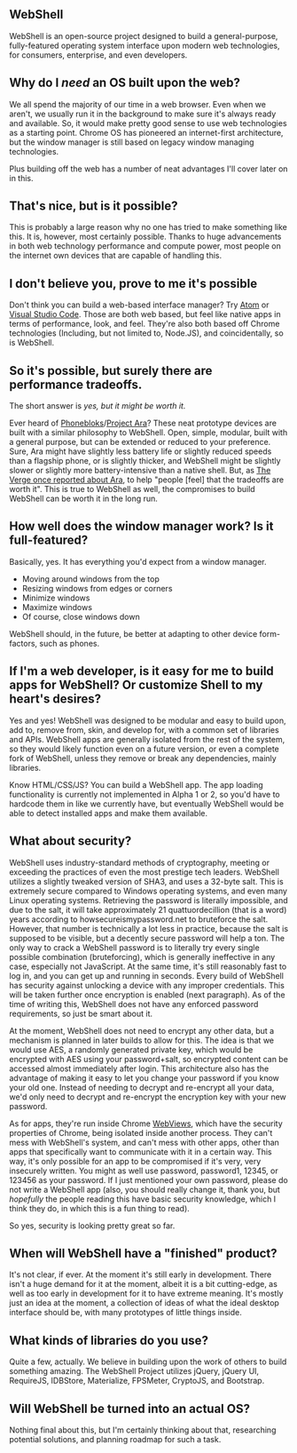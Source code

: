 WebShell
--------------
WebShell is an open-source project designed to build a general-purpose, fully-featured operating system interface upon modern web technologies, for consumers, enterprise, and even developers.

Why do I *need* an OS built upon the web?
-----
We all spend the majority of our time in a web browser. Even when we aren't, we usually run it in the background to make sure it's always ready and available. So, it would make pretty good sense to use web technologies as a starting point. Chrome OS has pioneered an internet-first architecture, but the window manager is still based on legacy window managing technologies.

Plus building off the web has a number of neat advantages I'll cover later on in this.

That's nice, but is it possible?
-------
This is probably a large reason why no one has tried to make something like this. It is, however, most certainly possible. Thanks to huge advancements in both web technology performance and compute power, most people on the internet own devices that are capable of handling this.

I don't believe you, prove to me it's possible
------
Don't think you can build a web-based interface manager? Try [Atom](https://atom.io/) or [Visual Studio Code](https://code.visualstudio.com/). Those are both web based, but feel like native apps in terms of performance, look, and feel. They're also both based off Chrome technologies (Including, but not limited to, Node.JS), and coincidentally, so is WebShell.

So it's possible, but surely there are performance tradeoffs.
--------
The short answer is *yes, but it might be worth it.*

Ever heard of [Phonebloks](https://www.youtube.com/watch?v=oDAw7vW7H0c)/[Project Ara](https://www.youtube.com/watch?v=8mhjngbsXQ0)? These neat prototype devices are built with a similar philosophy to WebShell. Open, simple, modular, built with a general purpose, but can be extended or reduced to your preference. Sure, Ara might have slightly less battery life or slightly reduced speeds than a flagship phone, or is slightly thicker, and WebShell might be slightly slower or slightly more battery-intensive than a native shell. But, as [The Verge once reported about Ara](https://youtu.be/PQqudiUdGuo?t=1m57s), to help "people [feel] that the tradeoffs are worth it". This is true to WebShell as well, the compromises to build WebShell can be worth it in the long run.

How well does the window manager work? Is it full-featured?
------
Basically, yes. It has everything you'd expect from a window manager.
* Moving around windows from the top
* Resizing windows from edges or corners
* Minimize windows
* Maximize windows
* Of course, close windows down

WebShell should, in the future, be better at adapting to other device form-factors, such as phones.

If I'm a web developer, is it easy for me to build apps for WebShell? Or customize Shell to my heart's desires?
-----
Yes and yes! WebShell was designed to be modular and easy to build upon, add to, remove from, skin, and develop for, with a common set of libraries and APIs. WebShell apps are generally isolated from the rest of the system, so they would likely function even on a future version, or even a complete fork of WebShell, unless they remove or break any dependencies, mainly libraries.

Know HTML/CSS/JS? You can build a WebShell app. The app loading functionality is currently not implemented in Alpha 1 or 2, so you'd have to hardcode them in like we currently have, but eventually WebShell would be able to detect installed apps and make them available.

What about security?
------
WebShell uses industry-standard methods of cryptography, meeting or exceeding the practices of even the most prestige tech leaders. WebShell utilizes a slightly tweaked version of SHA3, and uses a 32-byte salt. This is extremely secure compared to Windows operating systems, and even many Linux operating systems. Retrieving the password is literally impossible, and due to the salt, it will take approximately 21 quattuordecillion (that is a word) years according to howsecureismypassword.net to bruteforce the salt. However, that number is technically a lot less in practice, because the salt is supposed to be visible, but a decently secure password will help a ton. The only way to crack a WebShell password is to literally try every single possible combination (bruteforcing), which is generally ineffective in any case, especially not JavaScript. At the same time, it's still reasonably fast to log in, and you can get up and running in seconds. Every build of WebShell has security against unlocking a device with any improper credentials. This will be taken further once encryption is enabled (next paragraph). As of the time of writing this, WebShell does not have any enforced password requirements, so just be smart about it.

At the moment, WebShell does not need to encrypt any other data, but a mechanism is planned in later builds to allow for this. The idea is that we would use AES, a randomly generated private key, which would be encrypted with AES using your password+salt, so encrypted content can be accessed almost immediately after login. This architecture also has the advantage of making it easy to let you change your password if you know your old one. Instead of needing to decrypt and re-encrypt all your data, we'd only need to decrypt and re-encrypt the encryption key with your new password.

As for apps, they're run inside Chrome [WebViews](https://developer.chrome.com/apps/tags/webview), which have the security properties of Chrome, being isolated inside another process. They can't mess with WebShell's system, and can't mess with other apps, other than apps that specifically want to communicate with it in a certain way. This way, it's only possible for an app to be compromised if it's very, very insecurely written. You might as well use password, password1, 12345, or 123456 as your password. If I just mentioned your own password, please do not write a WebShell app (also, you should really change it, thank you, but *hopefully* the people reading this have basic security knowledge, which I think they do, in which this is a fun thing to read).

So yes, security is looking pretty great so far.

When will WebShell have a "finished" product?
----
It's not clear, if ever. At the moment it's still early in development. There isn't a huge demand for it at the moment, albeit it is a bit cutting-edge, as well as too early in development for it to have extreme meaning. It's mostly just an idea at the moment, a collection of ideas of what the ideal desktop interface should be, with many prototypes of little things inside.

What kinds of libraries do you use?
------
Quite a few, actually. We believe in building upon the work of others to build something amazing. The WebShell Project utilizes jQuery, jQuery UI, RequireJS, IDBStore, Materialize, FPSMeter, CryptoJS, and Bootstrap.

Will WebShell be turned into an actual OS?
------
Nothing final about this, but I'm certainly thinking about that, researching potential solutions, and planning roadmap for such a task. 
